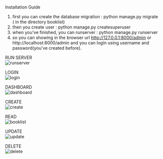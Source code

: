 
Installation Guide

1. first you can create the database migration : python manage.py migrate ( in the directory booklist)
2. then you create user : python manage.py createsuperuser
3. when you've finished, you can runserver : python manage.py runserver
4. so you can showing in the browser url http://127.0.0.1:8000/admin or http://localhost:8000/admin and you can login using username and password(you've created before).
<p>RUN SERVER <br/><img src="https://image.ibb.co/mq1xxw/runserver.png" alt="runserver" border="0"></p>
<p>LOGIN <br/><img src="https://image.ibb.co/jRh9AG/login.png" alt="login" border="0"></p>
<p>DASHBOARD <br/><img src="https://preview.ibb.co/mGRfHw/dashboard.png" alt="dashboard" border="0"></p>
<p>CREATE <br/><img src="https://preview.ibb.co/nGrTnw/create.png" alt="create" border="0"></p>
<p>READ <br/><img src="https://preview.ibb.co/mricEb/booklist.png" alt="booklist" border="0"></p>
<p>UPDATE <br/><img src="https://preview.ibb.co/b3qPub/update.png" alt="update" border="0"></p>
<p>DELETE <br/><img src="https://preview.ibb.co/dHW00G/delete.png" alt="delete" border="0"></p>

